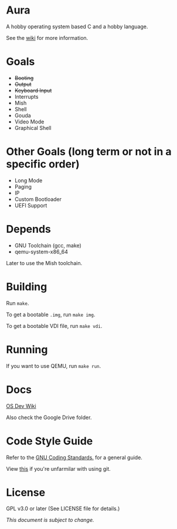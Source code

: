 # Aura
A hobby operating system based C and a hobby language.

See the [wiki](http://neonorb.com/wiki/Project_Asiago) for more information.

# Goals
+ ~~Booting~~
+ ~~Output~~
+ ~~Keyboard Input~~
+ Interrupts
+ Mish
+ Shell
+ Gouda
+ Video Mode
+ Graphical Shell

# Other Goals (long term or not in a specific order)
+ Long Mode
+ Paging
+ IP
+ Custom Bootloader
+ UEFI Support

# Depends
+ GNU Toolchain (gcc, make)
+ qemu-system-x86_64

Later to use the Mish toolchain.

# Building
Run `make`.

To get a bootable `.img`, run `make img`.

To get a bootable VDI file, run `make vdi`.

# Running
If you want to use QEMU, run `make run`.

# Docs
[OS Dev Wiki](http://wiki.osdev.org/Main_Page)

Also check the Google Drive folder.

# Code Style Guide
Refer to the [GNU Coding Standards.](https://www.gnu.org/prep/standards/standards.html) for a general guide.

View [this](https://rogerdudler.github.io/git-guide/) if you're unfarmilar with using git.
  
# License
GPL v3.0 or later (See LICENSE file for details.)

*This document is subject to change.*
